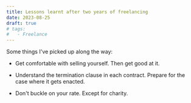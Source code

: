 ```yaml
---
title: Lessons learnt after two years of freelancing
date: 2023-08-25
draft: true
# tags:
#   - Freelance
---
```


Some things I've picked up along the way:

- Get comfortable with selling yourself. Then get good at it.

- Understand the termination clause in each contract. Prepare for the case where it gets enacted.

- Don't buckle on your rate. Except for charity.
